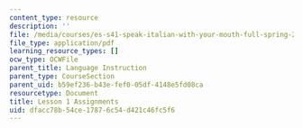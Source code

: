 ```yaml
---
content_type: resource
description: ''
file: /media/courses/es-s41-speak-italian-with-your-mouth-full-spring-2012/dfacc78b54ce17876c54d421c46fc5f6_MITES_S41S12_compiti_1.pdf
file_type: application/pdf
learning_resource_types: []
ocw_type: OCWFile
parent_title: Language Instruction
parent_type: CourseSection
parent_uid: b59ef236-b43e-fef0-05df-4148e5fd08ca
resourcetype: Document
title: Lesson 1 Assignments
uid: dfacc78b-54ce-1787-6c54-d421c46fc5f6
---
```

